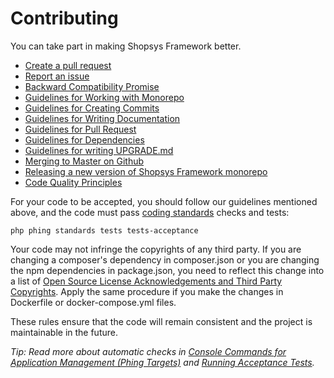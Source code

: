 # Contributing

You can take part in making Shopsys Framework better.

* [Create a pull request](https://github.com/shopsys/shopsys/compare)
* [Report an issue](https://github.com/shopsys/shopsys/issues/new)
* [Backward Compatibility Promise](/docs/contributing/backward-compatibility-promise.md)
* [Guidelines for Working with Monorepo](./docs/introduction/monorepo.md)
* [Guidelines for Creating Commits](./docs/contributing/guidelines-for-creating-commits.md)
* [Guidelines for Writing Documentation](./docs/contributing/guidelines-for-writing-documentation.md)
* [Guidelines for Pull Request](./docs/contributing/guidelines-for-pull-request.md)
* [Guidelines for Dependencies](./docs/contributing/guidelines-for-dependencies.md)
* [Guidelines for writing UPGRADE.md](./docs/contributing/guidelines-for-writing-upgrade.md)
* [Merging to Master on Github](./docs/contributing/merging-to-master-on-github.md)
* [Releasing a new version of Shopsys Framework monorepo](docs/contributing/releasing-a-new-version-of-shopsys-framework.md)
* [Code Quality Principles](docs/contributing/code-quality-principles.md)

For your code to be accepted, you should follow our guidelines mentioned above,
and the code must pass [coding standards](./docs/contributing/coding-standards.md) checks and tests:
```
php phing standards tests tests-acceptance
```

Your code may not infringe the copyrights of any third party.
If you are changing a composer's dependency in composer.json or you are changing the npm dependencies in package.json, you need to reflect this change into a list of [Open Source License Acknowledgements and Third Party Copyrights](./open-source-license-acknowledgements-and-third-party-copyrights.md).
Apply the same procedure if you make the changes in Dockerfile or docker-compose.yml files.

These rules ensure that the code will remain consistent and the project is maintainable in the future.

*Tip: Read more about automatic checks in [Console Commands for Application Management (Phing Targets)](./docs/introduction/console-commands-for-application-management-phing-targets.md) and [Running Acceptance Tests](./docs/introduction/running-acceptance-tests.md).*
